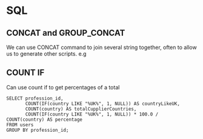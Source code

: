 # SQL

## CONCAT and GROUP_CONCAT

We can use CONCAT command to join several string together, often to allow us to generate other scripts. 
e.g

## COUNT IF 

Can use count if to get percentages of a total 

```
SELECT profession_id,
       COUNT(IF(country LIKE "%UK%", 1, NULL)) AS countryLikeUK,
       COUNT(country) AS totalCupplierCountries,
       COUNT(IF(country LIKE "%UK%", 1, NULL)) * 100.0 / COUNT(country) AS percentage
FROM users
GROUP BY profession_id;
```